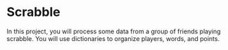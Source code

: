 # Scrabble

In this project, you will process some data from a group of friends playing scrabble. You will use dictionaries to organize players, words, and points.
